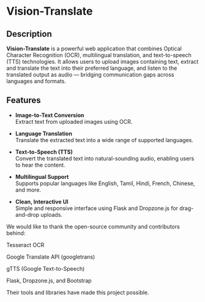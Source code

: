 # Vision-Translate

## Description

**Vision-Translate** is a powerful web application that combines Optical Character Recognition (OCR), multilingual translation, and text-to-speech (TTS) technologies. It allows users to upload images containing text, extract and translate the text into their preferred language, and listen to the translated output as audio — bridging communication gaps across languages and formats.

## Features

- **Image-to-Text Conversion**  
  Extract text from uploaded images using OCR.

- **Language Translation**  
  Translate the extracted text into a wide range of supported languages.

- **Text-to-Speech (TTS)**  
  Convert the translated text into natural-sounding audio, enabling users to hear the content.

- **Multilingual Support**  
  Supports popular languages like English, Tamil, Hindi, French, Chinese, and more.

- **Clean, Interactive UI**  
  Simple and responsive interface using Flask and Dropzone.js for drag-and-drop uploads.

We would like to thank the open-source community and contributors behind:

Tesseract OCR

Google Translate API (googletrans)

gTTS (Google Text-to-Speech)

Flask, Dropzone.js, and Bootstrap

Their tools and libraries have made this project possible.